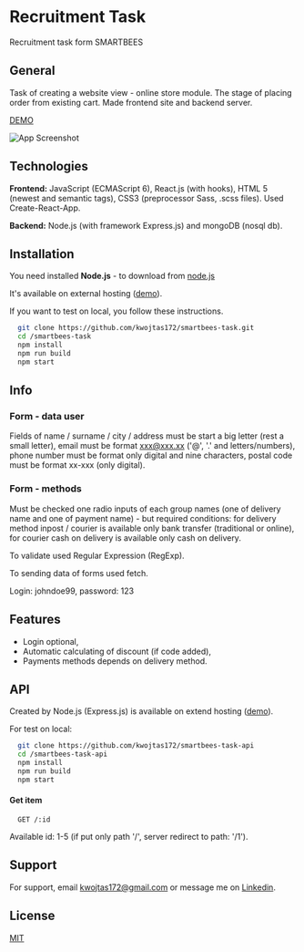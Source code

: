 # Recruitment Task

Recruitment task form SMARTBEES

## General

Task of creating a website view - online store module. The stage of placing order from existing cart. Made frontend site and backend server.

[DEMO](https://smartbees-task.netlify.app/)

![App Screenshot](https://i.ibb.co/x5ZBWPg/Bez-tytu-u.png)

## Technologies

**Frontend:** JavaScript (ECMAScript 6), React.js (with hooks), HTML 5 (newest and semantic tags), CSS3 (preprocessor Sass, .scss files). Used Create-React-App.

**Backend:** Node.js (with framework Express.js) and mongoDB (nosql db).

## Installation

You need installed **Node.js** - to download from [node.js](https://nodejs.dev/download/)

It's available on external hosting ([demo](https://smartbees-task.netlify.app/)).

If you want to test on local, you follow these instructions.

```bash
  git clone https://github.com/kwojtas172/smartbees-task.git
  cd /smartbees-task
  npm install
  npm run build
  npm start
```

## Info

### Form - data user

Fields of name / surname / city / address must be start a big letter (rest a small letter), email must be format xxx@xxx.xx ('@', '.' and letters/numbers), phone number must be format only digital and nine characters, postal code must be format xx-xxx (only digital).

### Form - methods

Must be checked one radio inputs of each group names (one of delivery name and one of payment name) - but required conditions: for delivery method inpost / courier is available only bank transfer (traditional or online), for courier cash on delivery is available only cash on delivery.

To validate used Regular Expression (RegExp).

To sending data of forms used fetch.

Login: johndoe99, password: 123


## Features

- Login optional,
- Automatic calculating of discount (if code added),
- Payments methods depends on delivery method.

## API

Created by Node.js (Express.js) is available on extend hosting ([demo](https://smartbees-api.herokuapp.com/)).

For test on local:
```bash
  git clone https://github.com/kwojtas172/smartbees-task-api
  cd /smartbees-task-api
  npm install
  npm run build
  npm start
```
#### Get item

```http
  GET /:id
```
Available id: 1-5 (if put only path '/', server redirect to path: '/1').

## Support

For support, email kwojtas172@gmail.com or message me on [Linkedin](https://www.linkedin.com/in/kamil-wojtas/).
## License

[MIT](https://choosealicense.com/licenses/mit/)